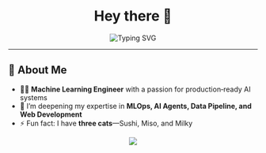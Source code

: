 <!-- Replace placeholders (e.g. YOUR_NAME, YOUR_USERNAME, YOUR_LINKEDIN, etc.) with your actual details -->

<h1 align="center">Hey there 👋</h1>

<p align="center">
  <img src="https://readme-typing-svg.demolab.com?font=Fira+Code&weight=500&size=24&pause=1000&color=00CADD&center=true&vCenter=true&width=435&lines=Machine+Learning+Engineer;Open+Source+Enthusiast;Lifelong+Learner" alt="Typing SVG"/>
</p>

---

## 🚀 About Me

- 🧑‍💻 **Machine Learning Engineer** with a passion for production‑ready AI systems
- 🌱 I’m deepening my expertise in **MLOps, AI Agents, Data Pipeline, and Web Development**
- ⚡ Fun fact: I have **three cats**—Sushi, Miso, and Milky 


<!--
## 🛠️ Tech Stack & Tools

| Category | Stack |
|----------|-------|
| Languages | ![Python](https://img.shields.io/badge/Python-3776AB?style=for-the-badge&logo=python&logoColor=white) ![SQL](https://img.shields.io/badge/SQL-4479A1?style=for-the-badge&logo=postgresql&logoColor=white) |
| ML/DL | ![PyTorch](https://img.shields.io/badge/PyTorch-EE4C2C?style=for-the-badge&logo=pytorch&logoColor=white) ![TensorFlow](https://img.shields.io/badge/TensorFlow-FF6F00?style=for-the-badge&logo=tensorflow&logoColor=white) |
| MLOps | ![AzureML](https://img.shields.io/badge/Azure_ML-0078D4?style=for-the-badge&logo=microsoftazure&logoColor=white) ![Docker](https://img.shields.io/badge/Docker-2496ED?style=for-the-badge&logo=docker&logoColor=white) ![K8s](https://img.shields.io/badge/Kubernetes-326CE5?style=for-the-badge&logo=kubernetes&logoColor=white) |
| Data | ![Spark](https://img.shields.io/badge/Apache_Spark-E25A1C?style=for-the-badge&logo=apachespark&logoColor=white) ![DeltaLake](https://img.shields.io/badge/Delta_Lake-00B3E6?style=for-the-badge&logo=databricks&logoColor=white) |
| Monitoring | ![AppInsights](https://img.shields.io/badge/Azure_Application_Insights-0078D4?style=for-the-badge&logo=microsoftazure&logoColor=white) |
| DevOps | ![AzureDevOps](https://img.shields.io/badge/Azure_DevOps-0078D4?style=for-the-badge&logo=azuredevops&logoColor=white) ![GitHubActions](https://img.shields.io/badge/GitHub_Actions-2088FF?style=for-the-badge&logo=githubactions&logoColor=white) |
-->

<!--
## 💼 Highlight Projects

| Project | Summary | Tech |
|---------|---------|------|
| **Sales‑AI‑Insights** | Deployment‑ready pipeline that forecasts SKUs & recommends upsells. Saved 12% promo spend. | AzureML · PyTorch · FastAPI |
| **LLM‑Chat‑Toolkit** | Framework of advanced prompts & utils for domain‑specific chatbots; 4k ⭐️ on GitHub. | LangChain · OpenAI API |
| **GNN‑Social‑Graph** | Graph neural net detecting influencer clusters; accepted at KDD ‘24 poster. | PyTorch Geometric |

> **Tip:** Pin these repos so they appear at the top of your GitHub profile.
-->

<!--
## 🤝 Connect with Me

[![LinkedIn](https://img.shields.io/badge/LinkedIn-0A66C2?style=for-the-badge&logo=linkedin&logoColor=white)](https://linkedin.com/in/YOUR_LINKEDIN) [![Email](https://img.shields.io/badge/Email-0078D4?style=for-the-badge&logo=microsoftoutlook&logoColor=white)](mailto:YOUR_EMAIL) [![Portfolio](https://img.shields.io/badge/Portfolio-FF5722?style=for-the-badge&logo=firefox&logoColor=white)](https://YOUR_PORTFOLIO_URL)



<details>
<summary>📜 <strong>Résumé & Certifications</strong></summary>

- 🗂️ **[Download My Résumé](https://example.com/resume.pdf)**
- 📜 AWS Certified ML – Specialty (2024)
- 📜 Azure Data Scientist Associate (2023)
- 📜 TensorFlow Developer Certificate (2022)

</details>
-->


<p align="center">
  <img src="https://capsule-render.vercel.app/api?type=waving&color=0A66C2&height=120&section=footer"/>
</p>

